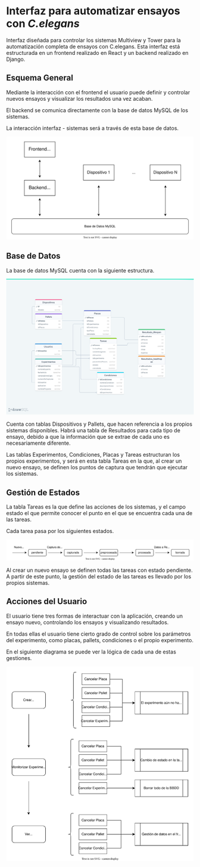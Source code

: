 # Interfaz para automatizar ensayos con _C.elegans_

<div text-align="justify"> Interfaz diseñada para controlar los sistemas Multiview y Tower para la automatización completa de ensayos con C.elegans. Esta interfaz está estructurada en un frontend realizado en React y un backend realizado en Django.

## Esquema General

Mediante la interacción con el frontend el usuario puede definir y controlar nuevos ensayos y visualizar los resultados una vez acaban.

El backend se comunica directamente con la base de datos MySQL de los sistemas.

La interacción interfaz - sistemas será a través de esta base de datos.

<p align="center">
    <img src="./docs/Arquitectura.drawio.svg" alt= “”>
</p>

## Base de Datos

La base de datos MySQL cuenta con la siguiente estructura.

<p align="center">
    <img src="./docs/drawSQL.png" alt= “”>
</p>

Cuenta con tablas Dispositivos y Pallets, que hacen referencia a los propios sistemas disponibles. Habrá una tabla de Resultados para cada tipo de ensayo, debido a que la información que se extrae de cada uno es necesariamente diferente.

Las tablas Experimentos, Condiciones, Placas y Tareas estructuran los propios experimentos, y será en esta tabla Tareas en la que, al crear un nuevo ensayo, se definen los puntos de captura que tendrán que ejecutar los sistemas.

## Gestión de Estados

La tabla Tareas es la que define las acciones de los sistemas, y el campo estado el que permite conocer el punto en el que se encuentra cada una de las tareas.

Cada tarea pasa por los siguientes estados.

<p align="center">
    <img src="./docs/Estados.drawio.svg" alt= “”>
</p>

Al crear un nuevo ensayo se definen todas las tareas con estado pendiente. A partir de este punto, la gestión del estado de las tareas es llevado por los propios sistemas.

## Acciones del Usuario

El usuario tiene tres formas de interactuar con la aplicación, creando un ensayo nuevo, controlando los ensayos y visualizando resultados.

En todas ellas el usuario tiene cierto grado de control sobre los parámetros del experimento, como placas, pallets, condiciones o el propio experimento.

En el siguiente diagrama se puede ver la lógica de cada una de estas gestiones.

<p align="center">
    <img src="./docs/AccionesUsuario.drawio.svg" alt= “”>
</p>
 </div>
